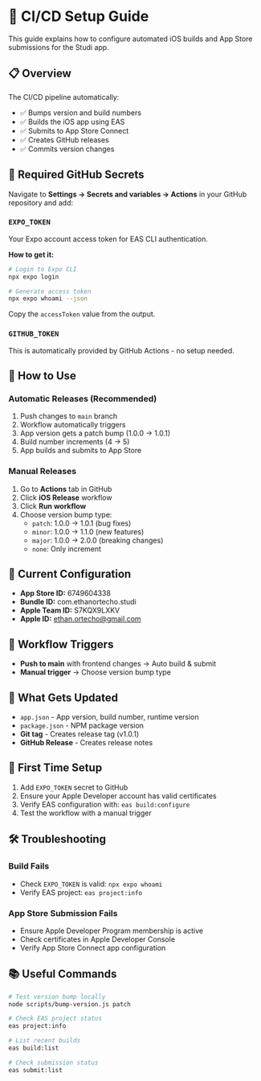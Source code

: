 # 🚀 CI/CD Setup Guide

This guide explains how to configure automated iOS builds and App Store submissions for the Studi app.

## 📋 Overview

The CI/CD pipeline automatically:
- ✅ Bumps version and build numbers
- ✅ Builds the iOS app using EAS
- ✅ Submits to App Store Connect
- ✅ Creates GitHub releases
- ✅ Commits version changes

## 🔐 Required GitHub Secrets

Navigate to **Settings → Secrets and variables → Actions** in your GitHub repository and add:

### `EXPO_TOKEN`
Your Expo account access token for EAS CLI authentication.

**How to get it:**
```bash
# Login to Expo CLI
npx expo login

# Generate access token
npx expo whoami --json
```

Copy the `accessToken` value from the output.

### `GITHUB_TOKEN`
This is automatically provided by GitHub Actions - no setup needed.

## 🎯 How to Use

### Automatic Releases (Recommended)
1. Push changes to `main` branch
2. Workflow automatically triggers
3. App version gets a patch bump (1.0.0 → 1.0.1)
4. Build number increments (4 → 5)
5. App builds and submits to App Store

### Manual Releases
1. Go to **Actions** tab in GitHub
2. Click **iOS Release** workflow
3. Click **Run workflow**
4. Choose version bump type:
   - `patch`: 1.0.0 → 1.0.1 (bug fixes)
   - `minor`: 1.0.0 → 1.1.0 (new features)
   - `major`: 1.0.0 → 2.0.0 (breaking changes)
   - `none`: Only increment 
   

## 📱 Current Configuration

- **App Store ID:** 6749604338
- **Bundle ID:** com.ethanortecho.studi
- **Apple Team ID:** S7KQX9LXKV
- **Apple ID:** ethan.ortecho@gmail.com

## 🔄 Workflow Triggers

- **Push to main** with frontend changes → Auto build & submit
- **Manual trigger** → Choose version bump type

## 📝 What Gets Updated

- `app.json` - App version, build number, runtime version
- `package.json` - NPM package version
- **Git tag** - Creates release tag (v1.0.1)
- **GitHub Release** - Creates release notes

## 🚨 First Time Setup

1. Add `EXPO_TOKEN` secret to GitHub
2. Ensure your Apple Developer account has valid certificates
3. Verify EAS configuration with: `eas build:configure`
4. Test the workflow with a manual trigger

## 🛠️ Troubleshooting

### Build Fails
- Check `EXPO_TOKEN` is valid: `npx expo whoami`
- Verify EAS project: `eas project:info`

### App Store Submission Fails
- Ensure Apple Developer Program membership is active
- Check certificates in Apple Developer Console
- Verify App Store Connect app configuration

## 📚 Useful Commands

```bash
# Test version bump locally
node scripts/bump-version.js patch

# Check EAS project status
eas project:info

# List recent builds
eas build:list

# Check submission status
eas submit:list
```